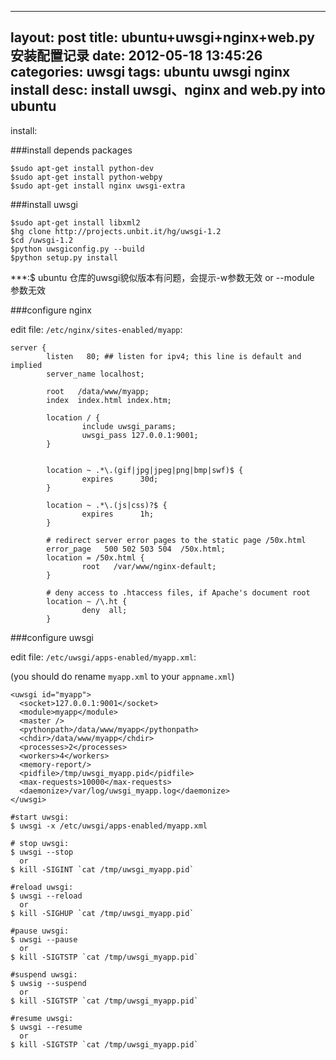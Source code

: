 
---
layout: post
title: ubuntu+uwsgi+nginx+web.py安装配置记录
date: 2012-05-18 13:45:26
categories: uwsgi
tags: ubuntu uwsgi nginx install
desc: install uwsgi、nginx and web.py into ubuntu
---

install:

###install depends packages
```
$sudo apt-get install python-dev
$sudo apt-get install python-webpy 
$sudo apt-get install nginx uwsgi-extra
```

###install uwsgi
```
$sudo apt-get install libxml2
$hg clone http://projects.unbit.it/hg/uwsgi-1.2
$cd /uwsgi-1.2
$python uwsgiconfig.py --build
$python setup.py install
```

***:$ ubuntu 仓库的uwsgi貌似版本有问题，会提示-w参数无效 or --module 参数无效
  
###configure nginx

edit file: `/etc/nginx/sites-enabled/myapp`:

```
server {  
        listen   80; ## listen for ipv4; this line is default and implied  
        server_name localhost;  
  
        root   /data/www/myapp;  
        index  index.html index.htm;  
  
        location / {  
                include uwsgi_params;  
                uwsgi_pass 127.0.0.1:9001;  
        }  
  
  
        location ~ .*\.(gif|jpg|jpeg|png|bmp|swf)$ {  
                expires      30d;  
        }  
  
        location ~ .*\.(js|css)?$ {  
                expires      1h;  
        }  
  
        # redirect server error pages to the static page /50x.html  
        error_page   500 502 503 504  /50x.html;  
        location = /50x.html {  
                root   /var/www/nginx-default;  
        }  
  
        # deny access to .htaccess files, if Apache's document root  
        location ~ /\.ht {  
                deny  all;  
        }  
```

###configure uwsgi
 
edit file: `/etc/uwsgi/apps-enabled/myapp.xml`:

(you should do rename `myapp.xml` to your `appname.xml`)

```
<uwsgi id="myapp">  
  <socket>127.0.0.1:9001</socket>  
  <module>myapp</module>  
  <master />  
  <pythonpath>/data/www/myapp</pythonpath>  
  <chdir>/data/www/myapp</chdir>  
  <processes>2</processes>  
  <workers>4</workers>  
  <memory-report/>  
  <pidfile>/tmp/uwsgi_myapp.pid</pidfile>  
  <max-requests>10000</max-requests>  
  <daemonize>/var/log/uwsgi_myapp.log</daemonize>   
</uwsgi>  
```
 
 
 
```
#start uwsgi:  
$ uwsgi -x /etc/uwsgi/apps-enabled/myapp.xml  

# stop uwsgi:  
$ uwsgi --stop  
  or  
$ kill -SIGINT `cat /tmp/uwsgi_myapp.pid`  

#reload uwsgi:  
$ uwsgi --reload  
  or  
$ kill -SIGHUP `cat /tmp/uwsgi_myapp.pid`  

#pause uwsgi:  
$ uwsgi --pause  
  or  
$ kill -SIGTSTP `cat /tmp/uwsgi_myapp.pid`  
 
#suspend uwsgi:  
$ uwsig --suspend  
  or  
$ kill -SIGTSTP `cat /tmp/uwsgi_myapp.pid`  

#resume uwsgi:  
$ uwsgi --resume  
  or  
$ kill -SIGTSTP `cat /tmp/uwsgi_myapp.pid`  
```
